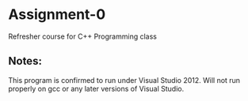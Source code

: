 # Assignment-0
Refresher course for C++ Programming class

## Notes:
  This program is confirmed to run under Visual Studio 2012. Will not run properly on gcc or any later versions of Visual Studio.
